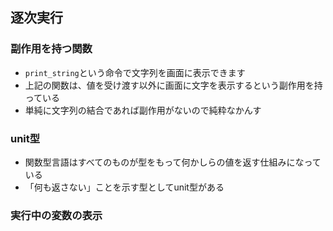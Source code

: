 ## 逐次実行

### 副作用を持つ関数
- `print_string`という命令で文字列を画面に表示できます
- 上記の関数は、値を受け渡す以外に画面に文字を表示するという副作用を持っている
- 単純に文字列の結合であれば副作用がないので純粋なかんす

### unit型
- 関数型言語はすべてのものが型をもって何かしらの値を返す仕組みになっている
- 「何も返さない」ことを示す型としてunit型がある

### 実行中の変数の表示